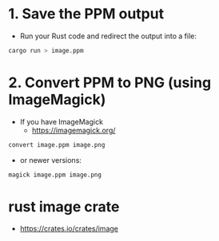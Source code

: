 # 1. Save the PPM output
- Run your Rust code and redirect the output into a file:

```bash
cargo run > image.ppm
```

# 2. Convert PPM to PNG (using ImageMagick)
- If you have ImageMagick
  - https://imagemagick.org/

```bash
convert image.ppm image.png
```

- or newer versions:

```bash
magick image.ppm image.png
```


# rust image crate
- https://crates.io/crates/image
